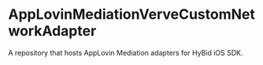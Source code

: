 # AppLovinMediationVerveCustomNetworkAdapter
A repository that hosts AppLovin Mediation adapters for HyBid iOS SDK.
